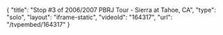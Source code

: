 {
    "title": "Stop #3 of 2006\/2007 PBRJ Tour - Sierra at Tahoe, CA",
    "type": "solo",
    "layout": "iframe-static",
    "videoId": "164317",
    "url": "\/tvpembed\/164317"
}